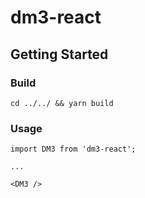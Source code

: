 # dm3-react

## Getting Started

### Build

```
cd ../../ && yarn build
```

### Usage

```
import DM3 from 'dm3-react';

...

<DM3 />
```
